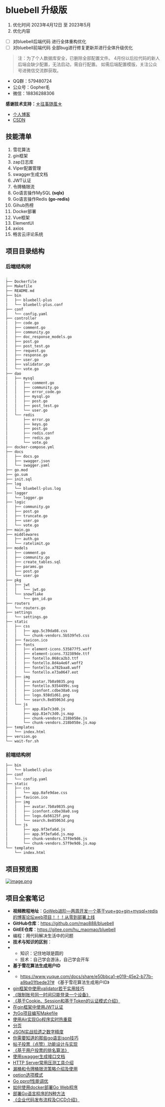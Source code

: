 # bluebell 升级版
1. 优化时间 2023年4月12日 至 2023年5月
2. 优化内容
- [ ] 对bluebell后端代码 进行全体重构优化
- [ ] 对bluebell前端代码 全部bug进行修复更新并进行全体升级优化
> 注：为了个人数据库安全，已删除全部配置文件。
> 4月份以后拉代码的新人后端会缺少配置，无法启动，需自行配置。
> 如需后端配置模版，关注公众号进微信交流群获取。

- QQ群：579480724
- 公众号：Gopher毛
- 微信：18836288306

**感谢技术支持：**[☆往事随風☆](https://github.com/china-521)

* [个人博客](https://wk-blog.vip)
* [CSDN](https://blog.csdn.net/m0_47214030?spm=1000.2115.3001.5343)

## 技能清单
1. 雪花算法
2. gin框架
2. zap日志库
3. Viper配置管理
4. swagger生成文档
5. JWT认证
6. 令牌桶限流
7. Go语言操作MySQL **(sqlx)**
8. Go语言操作Redis **(go-redis)**
10. Gihub热榜
12. Docker部署
13. Vue框架
14. ElementUI
15. axios 
16. 畅言云评论系统

## 项目目录结构
### 后端结构树
```bash
.
├── Dockerfile
├── Makefile
├── README.md
├── bin
│   ├── bluebell-plus
│   └── bluebell-plus.conf
├── conf
│   └── config.yaml
├── controller
│   ├── code.go
│   ├── comment.go
│   ├── community.go
│   ├── doc_response_models.go
│   ├── post.go
│   ├── post_test.go
│   ├── request.go
│   ├── response.go
│   ├── user.go
│   ├── validator.go
│   └── vote.go
├── dao
│   ├── mysql
│   │   ├── comment.go
│   │   ├── community.go
│   │   ├── error_code.go
│   │   ├── mysql.go
│   │   ├── post.go
│   │   ├── post_test.go
│   │   └── user.go
│   └── redis
│       ├── error.go
│       ├── keys.go
│       ├── post.go
│       ├── redis.conf
│       ├── redis.go
│       └── vote.go
├── docker-compose.yml
├── docs
│   ├── docs.go
│   ├── swagger.json
│   └── swagger.yaml
├── go.mod
├── go.sum
├── init.sql
├── log
│   └── bluebell-plus.log
├── logger
│   └── logger.go
├── logic
│   ├── community.go
│   ├── post.go
│   ├── truncate.go
│   ├── user.go
│   └── vote.go
├── main.go
├── middlewares
│   ├── auth.go
│   └── ratelimit.go
├── models
│   ├── comment.go
│   ├── community.go
│   ├── create_tables.sql
│   ├── params.go
│   ├── post.go
│   └── user.go
├── pkg
│   ├── jwt
│   │   └── jwt.go
│   └── snowflake
│       └── gen_id.go
├── routers
│   └── routers.go
├── settings
│   └── settings.go
├── static
│   ├── css
│   │   ├── app.5c39da08.css
│   │   └── chunk-vendors.5b539fe5.css
│   ├── favicon.ico
│   ├── fonts
│   │   ├── element-icons.535877f5.woff
│   │   ├── element-icons.732389de.ttf
│   │   ├── fontello.068ca2b3.ttf
│   │   ├── fontello.8d4a4e6f.woff2
│   │   ├── fontello.a782baa8.woff
│   │   └── fontello.e73a0647.eot
│   ├── img
│   │   ├── avatar.7b0a9835.png
│   │   ├── fontello.9354499c.svg
│   │   ├── iconfont.cdbe38a0.svg
│   │   ├── logo.938d1d61.png
│   │   └── search.8e85063d.png
│   └── js
│       ├── app.81e7c3d0.js
│       ├── app.81e7c3d0.js.map
│       ├── chunk-vendors.218b058e.js
│       └── chunk-vendors.218b058e.js.map
├── templates
│   └── index.html
├── version.go
└── wait-for.sh
```
### 前端结构树
```bash
├── bin
│   └── bluebell-plus
├── conf
│   └── config.yaml
├── static
│   ├── css
│   │   └── app.0afe9dae.css
│   ├── favicon.ico
│   ├── img
│   │   ├── avatar.7b0a9835.png
│   │   ├── iconfont.cdbe38a0.svg
│   │   ├── logo.da56125f.png
│   │   └── search.8e85063d.png
│   └── js
│       ├── app.9f3efa6d.js
│       ├── app.9f3efa6d.js.map
│       ├── chunk-vendors.57f9e9d6.js
│       └── chunk-vendors.57f9e9d6.js.map
└── templates
    └── index.html
```

## 项目预览图

[//]: # "[![bCORoR.png]&#40;https://s4.ax1x.com/2022/02/23/bCORoR.png&#41;]&#40;https://imgtu.com/i/bCORoR&#41;"

[![image.png](https://i.postimg.cc/brRyjhPL/image.png)](https://postimg.cc/zHVZn4VR)

## 项目全套笔记

- **视频教程地址**：[GoWeb进阶—两周开发一个基于vue+go+gin+mysql+redis的博客论坛web项目！！！从零到部署上线](https://www.bilibili.com/video/BV1Fb4y14747?spm_id_from=333.999.0.0)
- **GitHub仓库**：https://github.com/mao888/bluebell
- **GitEE仓库**：https://gitee.com/hu_maomao/bluebell
- 编程：用代码解决生活中的问题
- **技术与知识的区别**：
- - 知识：记住地球是圆的
  - 技术：自己学会游泳，自己学会开车 
- **基于雪花算法生成用户ID**
- - https://www.yuque.com/docs/share/e50bbca1-e019-45e2-b77b-a9ba01fbede3?# 《基于雪花算法生成用户ID》
- [gin框架中使用validator若干实用技巧](https://www.liwenzhou.com/posts/Go/validator_usages/)
- [《限制账号同一时间只能登录一个设备》](https://www.yuque.com/docs/share/584ddd0f-5158-4cea-8918-a4b6e1d41a07?# )
- [《基于Cookie、Session和基于Token的认证模式介绍》](https://www.yuque.com/docs/share/06a89a55-3e3c-452b-aeb1-acf4d2bac8a5?#)
- [在gin框架中使用JWT认证](https://www.liwenzhou.com/posts/Go/jwt_in_gin/)
- [为Go项目编写Makefile](https://www.liwenzhou.com/posts/Go/makefile/)
- [使用Air实现Go程序实时热重载](https://www.liwenzhou.com/posts/Go/live_reload_with_air/)
- [分页](https://zhidao.baidu.com/question/1573826651037645420.html)
- [JSON实战拾遗之数字精度](https://www.ituring.com.cn/article/506822)
- [你需要知道的那些go语言json技巧](https://www.liwenzhou.com/posts/Go/json_tricks_in_go)
- [帖子投票（点赞）功能设计与实现](https://www.yuque.com/docs/share/d09afe84-90d1-4e04-a73e-95848f073558?#)
- [《基于用户投票的排名算法》](https://www.yuque.com/docs/share/f40f5c41-f327-47d4-88bb-02bcf62515a8?# )
- [使用swagger生成接口文档](https://www.liwenzhou.com/posts/Go/gin_swagger/)
- [HTTP Server常用压测工具介绍](https://www.liwenzhou.com/posts/Go/benchmark_tool/)
- [漏桶和令牌桶限流策略介绍及使用](https://www.liwenzhou.com/posts/Go/ratelimit/)
- [option选项模式](https://www.liwenzhou.com/posts/Go/functional_options_pattern/)
- [Go pprof性能调优](https://www.liwenzhou.com/posts/Go/performance_optimisation/)
- [如何使用docker部署Go Web程序](https://www.liwenzhou.com/posts/Go/how_to_deploy_go_app_using_docker/)
- [部署Go语言程序的N种方法](https://www.liwenzhou.com/posts/Go/deploy_go_app/)
- [《企业代码发布流程及CICD介绍》](https://www.yuque.com/docs/share/e837e5bf-f6a9-4dc8-98e4-4b8ce24808ab?)
